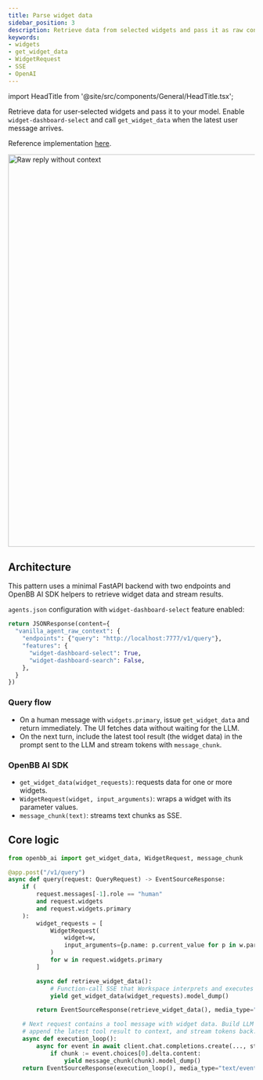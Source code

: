 ```yaml
---
title: Parse widget data
sidebar_position: 3
description: Retrieve data from selected widgets and pass it as raw context to your LLM
keywords:
- widgets
- get_widget_data
- WidgetRequest
- SSE
- OpenAI
---
```


import HeadTitle from '@site/src/components/General/HeadTitle.tsx';

<HeadTitle title="AI Features — Parse widget data | OpenBB Workspace Docs" />

Retrieve data for user‑selected widgets and pass it to your model. Enable `widget-dashboard-select` and call `get_widget_data` when the latest user message arrives.

Reference implementation [here](https://github.com/OpenBB-finance/agents-for-openbb/blob/feat/add-agent-dashboard-widgets-example/30-vanilla-agent-raw-widget-data/vanilla_agent_raw_context/main.py).

<img className="pro-border-gradient" width="800" alt="Raw reply without context" src="https://openbb-cms.directus.app/assets/7bbbc4c9-7cd2-4bb0-9ad9-641588cf541e.png" />

## Architecture

This pattern uses a minimal FastAPI backend with two endpoints and OpenBB AI SDK helpers to retrieve widget data and stream results.

`agents.json` configuration with `widget-dashboard-select` feature enabled:

```python
return JSONResponse(content={
  "vanilla_agent_raw_context": {
    "endpoints": {"query": "http://localhost:7777/v1/query"},
    "features": {
      "widget-dashboard-select": True,
      "widget-dashboard-search": False,
    },
  }
})
```

### Query flow
- On a human message with `widgets.primary`, issue `get_widget_data` and return immediately. The UI fetches data without waiting for the LLM.
- On the next turn, include the latest tool result (the widget data) in the prompt sent to the LLM and stream tokens with `message_chunk`.

### OpenBB AI SDK
- `get_widget_data(widget_requests)`: requests data for one or more widgets.
- `WidgetRequest(widget, input_arguments)`: wraps a widget with its parameter values.
- `message_chunk(text)`: streams text chunks as SSE.

## Core logic

```python
from openbb_ai import get_widget_data, WidgetRequest, message_chunk

@app.post("/v1/query")
async def query(request: QueryRequest) -> EventSourceResponse:
    if (
        request.messages[-1].role == "human"
        and request.widgets
        and request.widgets.primary
    ):
        widget_requests = [
            WidgetRequest(
                widget=w,
                input_arguments={p.name: p.current_value for p in w.params},
            )
            for w in request.widgets.primary
        ]

        async def retrieve_widget_data():
            # Function-call SSE that Workspace interprets and executes
            yield get_widget_data(widget_requests).model_dump()

        return EventSourceResponse(retrieve_widget_data(), media_type="text/event-stream")

    # Next request contains a tool message with widget data. Build LLM messages,
    # append the latest tool result to context, and stream tokens back.
    async def execution_loop():
        async for event in await client.chat.completions.create(..., stream=True):
            if chunk := event.choices[0].delta.content:
                yield message_chunk(chunk).model_dump()
    return EventSourceResponse(execution_loop(), media_type="text/event-stream")
```

